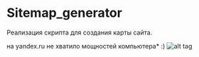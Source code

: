 # Sitemap_generator
Реализация скрипта для создания карты сайта.

на yandex.ru не хватило мощностей компьютера* :)
![alt tag](https://i.ibb.co/ZdJ48vg/result.png)​ 
